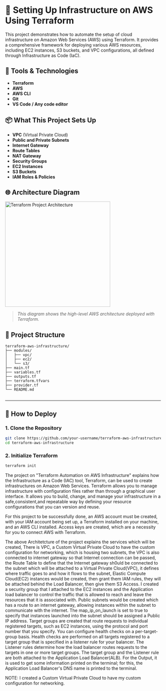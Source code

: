 # 🚀 Setting Up Infrastructure on AWS Using Terraform

This project demonstrates how to automate the setup of cloud infrastructure on Amazon Web Services (AWS) using Terraform. It provides a comprehensive framework for deploying various AWS resources, including EC2 instances, S3 buckets, and VPC configurations, all defined through Infrastructure as Code (IaC).



## 🧰 Tools & Technologies

- **Terraform**
- **AWS**
- **AWS CLI**
- **Git**
- **VS Code / Any code editor**



## 📦 What This Project Sets Up

- **VPC** (Virtual Private Cloud)
- **Public and Private Subnets**
- **Internet Gateway**
- **Route Tables**
- **NAT Gateway**
- **Security Groups**
- **EC2 Instances**
- **S3 Buckets**
- **IAM Roles & Policies**



## 🌐 Architecture Diagram

<img width="340" alt="Terraform Project Architecture" src="https://github.com/user-attachments/assets/4c5209b0-4425-4a7f-92bd-36b11ae6d0c5">


> _This diagram shows the high-level AWS architecture deployed with Terraform._


## 📁 Project Structure
```
terraform-aws-infrastructure/
├── modules/
│   ├── vpc/
│   ├── ec2/
│   └── s3/
├── main.tf
├── variables.tf
├── outputs.tf
├── terraform.tfvars
├── provider.tf
└── README.md


```


---

## 🚀 How to Deploy

### 1. Clone the Repository
```bash
git clone https://github.com/your-username/terraform-aws-infrastructure.git
cd terraform-aws-infrastructure
```

### 2. Initialize Terraform
```bash
terraform init
```


The project on "Terraform Automation on AWS Infrastructure" explains how the Infrastructure as a Code (IAC) tool, Terraform, can be used to create infrastructures on Amazon Web Services. Terraform allows you to manage infrastructure with configuration files rather than through a graphical user interface. It allows you to build, change, and manage your infrastructure in a safe,consistent,and repeatable way by defining your resource configurations that you can version and reuse. 

For this project to be successfully done, an AWS account must be created, with your IAM account being set up, a Terraform installed on your machine, and an AWS CLI installed. Access keys are created, which are a necessity for you to connect AWS with Terraform.

The above Architetcture of the project explains the services which will be created, There is VPC, a Custom Virtual Private Cloud to have the custom configuration for networking, which is housing two subnets, the VPC is also connected to internet gateway so that Internet connection can be passed, the Route Table to define that the Internet gateway sh0uld be connected to the subnet which will be attached to a Virtual Private Cloud(VPC), it defines where traffic goes to and how it flows to the subnet, Elastic Compute Cloud(EC2) instances would be created, then grant them IAM rules, they will be attached behind the Load Balancer, then give them S3 Access. I created a security group that I attached to the EC2 instances and the Application load balancer to control the traffic that is allowed to reach and leave the resources that it is associated with. Public subnets would be created which has a route to an internet gateway, allowing instances within the subnet to communicate with the internet. The map_ip_on_launch is set to true to specify that instances launched into the subnet should be assigned a Public IP address. Target groups are created that route requests to individual registered targets, such as EC2 instances, using the protocol and port number that you specify.  You can configure health checks on a per-target-group basis. Health checks are performed on all targets registered to a target group that is specified in a listener rule for your balancer. The Listener rules determine how the load balancer routes requests to the targets in one or more target groups. The target group and the Listener rule are both attached to the Application Load Balancer(ALB). For the Output, it is used to get some information printed on the terminal; for this, the Application Load Balancer's DNS name is printed to the terminal. 

NOTE: I created a Custom Virtual Private Cloud to have my custom configuration for networking. 

